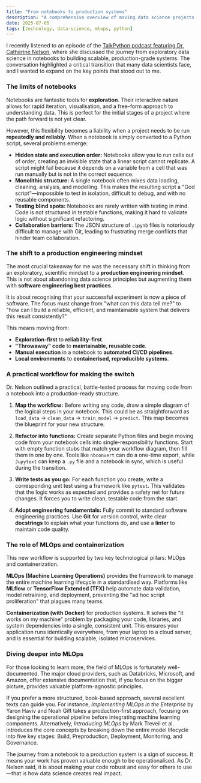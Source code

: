 ```yaml
---
title: "From notebooks to production systems"
description: "A comprehensive overview of moving data science projects from exploration in notebooks to robust, production-ready systems using open-source tools."
date: 2025-07-05
tags: [technology, data-science, mlops, python]
---
```


I recently listened to an episode of the [TalkPython podcast featuring Dr. Catherine Nelson](https://talkpython.fm/511), where she discussed the journey from exploratory data science in notebooks to building scalable, production-grade systems. The conversation highlighted a critical transition that many data scientists face, and I wanted to expand on the key points that stood out to me.

### The limits of notebooks

Notebooks are fantastic tools for **exploration**. Their interactive nature allows for rapid iteration, visualisation, and a free-form approach to understanding data. This is perfect for the initial stages of a project where the path forward is not yet clear.

However, this flexibility becomes a liability when a project needs to be run **repeatedly and reliably**. When a notebook is simply converted to a Python script, several problems emerge:

-   **Hidden state and execution order:** Notebooks allow you to run cells out of order, creating an invisible state that a linear script cannot replicate. A script might fail because it depends on a variable from a cell that was run manually but is not in the correct sequence.
-   **Monolithic structure:** A single notebook often mixes data loading, cleaning, analysis, and modelling. This makes the resulting script a "God script"—impossible to test in isolation, difficult to debug, and with no reusable components.
-   **Testing blind spots:** Notebooks are rarely written with testing in mind. Code is not structured in testable functions, making it hard to validate logic without significant refactoring.
-   **Collaboration barriers:** The JSON structure of `.ipynb` files is notoriously difficult to manage with Git, leading to frustrating merge conflicts that hinder team collaboration.

### The shift to a production engineering mindset

The most crucial takeaway for me was the necessary shift in thinking from an exploratory, scientific mindset to a **production engineering mindset**. This is not about abandoning data science principles but augmenting them with **software engineering best practices**.

It is about recognising that your successful experiment is now a piece of software. The focus must change from "what can this data tell me?" to "how can I build a reliable, efficient, and maintainable system that delivers this result consistently?"

This means moving from:
-   **Exploration-first** to **reliability-first**.
-   **"Throwaway" code** to **maintainable, reusable code**.
-   **Manual execution** in a notebook to **automated CI/CD pipelines**.
-   **Local environments** to **containerised, reproducible systems**.

### A practical workflow for making the switch

Dr. Nelson outlined a practical, battle-tested process for moving code from a notebook into a production-ready structure.

1.  **Map the workflow:** Before writing any code, draw a simple diagram of the logical steps in your notebook. This could be as straightforward as `load_data` → `clean_data` → `train_model` → `predict`. This map becomes the blueprint for your new structure.

2.  **Refactor into functions:** Create separate Python files and begin moving code from your notebook cells into single-responsibility functions. Start with empty function stubs that match your workflow diagram, then fill them in one by one. Tools like `nbconvert` can do a one-time export, while `Jupytext` can keep a `.py` file and a notebook in sync, which is useful during the transition.

3.  **Write tests as you go:** For each function you create, write a corresponding unit test using a framework like `pytest`. This validates that the logic works as expected and provides a safety net for future changes. It forces you to write clean, testable code from the start.

4.  **Adopt engineering fundamentals:** Fully commit to standard software engineering practices. Use **Git** for version control, write clear **docstrings** to explain what your functions do, and use a **linter** to maintain code quality.

### The role of MLOps and containerization

This new workflow is supported by two key technological pillars: MLOps and containerization.

**MLOps (Machine Learning Operations)** provides the framework to manage the entire machine learning lifecycle in a standardised way. Platforms like **MLflow** or **TensorFlow Extended (TFX)** help automate data validation, model retraining, and deployment, preventing the "ad hoc script proliferation" that plagues many teams.

**Containerization (with Docker)** for production systems. It solves the "it works on my machine" problem by packaging your code, libraries, and system dependencies into a single, consistent unit. This ensures your application runs identically everywhere, from your laptop to a cloud server, and is essential for building scalable, isolated microservices.

### Diving deeper into MLOps

For those looking to learn more, the field of MLOps is fortunately well-documented. The major cloud providers, such as Databricks, Microsoft, and Amazon, offer extensive documentation that, if you focus on the bigger picture, provides valuable platform-agnostic principles.

If you prefer a more structured, book-based approach, several excellent texts can guide you. For instance, *Implementing MLOps in the Enterprise* by Yaron Haviv and Noah Gift takes a production-first approach, focusing on designing the operational pipeline before integrating machine learning components. Alternatively, *Introducing MLOps* by Mark Treveil et al. introduces the core concepts by breaking down the entire model lifecycle into five key stages: Build, Preproduction, Deployment, Monitoring, and Governance.

The journey from a notebook to a production system is a sign of success. It means your work has proven valuable enough to be operationalised. As Dr. Nelson said, it is about making your code robust and easy for others to use—that is how data science creates real impact.